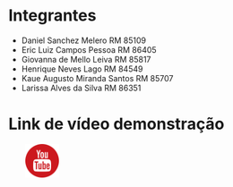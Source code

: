 # Integrantes
* Daniel Sanchez Melero RM 85109
* Eric Luiz Campos Pessoa RM 86405
* Giovanna de Mello Leiva RM 85817
* Henrique Neves Lago RM 84549
* Kaue Augusto Miranda Santos RM 85707
* Larissa Alves da Silva RM 86351
    

# Link de vídeo demonstração
<div style="margin-left: 30px; margin-bottom: 20px">
    <a href="https://youtu.be/MwBF8lDTo3c"><img src="imgYt.png" width="60px" height="60px"></a>
</div>

